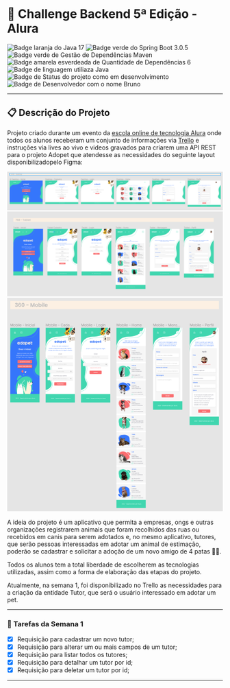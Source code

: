 # 🎯 Challenge Backend 5ª Edição - Alura

![Badge laranja do Java 17](https://img.shields.io/badge/Java-17-orange)
![Badge verde do Spring Boot 3.0.5](https://img.shields.io/badge/Spring%20Boot-3.0.5-green)
![Badge verde de Gestão de Dependências Maven](https://img.shields.io/badge/Gestão%20De%20Dependências-Maven-green)
![Badge amarela esverdeada de Quantidade de Dependências 6](https://img.shields.io/badge/Depend%C3%AAncias-6-yellowgreen)
![Badge de linguagem utiliaza Java](https://img.shields.io/badge/Linguagem-JAVA-yellow)
![Badge de Status do projeto como em desenvolvimento](https://img.shields.io/badge/Status-Em%20Desenvolvimento-yellowgreen)
![Badge de Desenvolvedor com o nome Bruno](https://img.shields.io/badge/Desenvolvedor-Bruno-green)

---

## 📋 Descrição do Projeto

Projeto criado durante um evento da [escola online de tecnologia Alura](https://www.alura.com.br/) onde todos os alunos receberam um conjunto de informações via [Trello](https://trello.com) e instruções via lives ao vivo e videos gravados para criarem uma API REST para o projeto Adopet que atendesse as necessidades do seguinte layout disponibilizadopelo Figma:

![img_1.png](img_1.png)
![img_2.png](img_2.png)
![img_3.png](img_3.png)

A ideia do projeto é um aplicativo que permita a empresas, ongs e outras organizações registrarem animais que foram recolhidos das ruas ou recebidos em canis para serem adotados e, no mesmo aplicativo, tutores, que serão pessoas interessadas em adotar um animal de estimação, poderão se cadastrar e solicitar a adoção de um novo amigo de 4 patas 🐶🐱.

Todos os alunos tem a total liberdade de escolherem as tecnologias utilizadas, assim como a forma de elaboração das etapas do projeto.

Atualmente, na semana 1, foi disponibilizado no Trello as necessidades para a criação da entidade Tutor, que será o usuário interessado em adotar um pet.

---

### 📜 Tarefas da Semana 1

- [x] Requisição para cadastrar um novo tutor;
- [x] Requisição para alterar um ou mais campos de um tutor;
- [x] Requisição para listar todos os tutores;
- [x] Requisição para detalhar um tutor por id;
- [x] Requisição para deletar um tutor por id;

---
